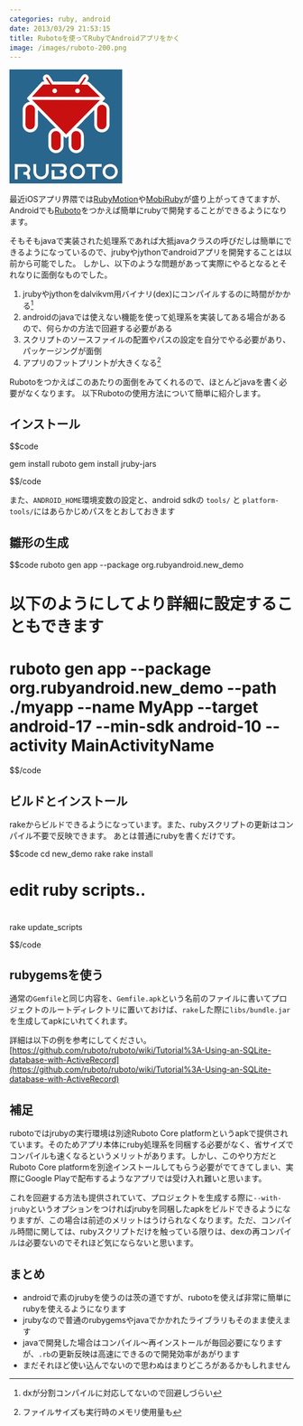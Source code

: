 ```yaml
---
categories: ruby, android
date: 2013/03/29 21:53:15
title: Rubotoを使ってRubyでAndroidアプリをかく
image: /images/ruboto-200.png
---
```


![ruboto](/images/ruboto-200.png)

最近iOSアプリ界隈では[RubyMotion](http://www.rubymotion.com/)や[MobiRuby](http://mobiruby.org/)が盛り上がってきてますが、Androidでも[Ruboto](http://ruboto.org/)をつかえば簡単にrubyで開発することができるようになります。

そもそもjavaで実装された処理系であれば大抵javaクラスの呼びだしは簡単にできるようになっているので、jrubyやjythonでandroidアプリを開発することは以前から可能でした。
しかし、以下のような問題があって実際にやるとなるとそれなりに面倒なものでした。

1. jrubyやjythonをdalvikvm用バイナリ(dex)にコンパイルするのに時間がかかる[^1]
2. androidのjavaでは使えない機能を使って処理系を実装してある場合があるので、何らかの方法で回避する必要がある
3. スクリプトのソースファイルの配置やパスの設定を自分でやる必要があり、パッケージングが面倒 
4. アプリのフットプリントが大きくなる[^2]

Rubotoをつかえばこのあたりの面倒をみてくれるので、ほとんどjavaを書く必要がなくなります。
以下Rubotoの使用方法について簡単に紹介します。

## インストール

$$code

gem install ruboto
gem install jruby-jars

$$/code

また、`ANDROID_HOME`環境変数の設定と、android sdkの `tools/` と `platform-tools/`にはあらかじめパスをとおしておきます

## 雛形の生成

$$code
ruboto gen app --package org.rubyandroid.new_demo

# 以下のようにしてより詳細に設定することもできます
# ruboto gen app --package org.rubyandroid.new_demo --path ./myapp --name MyApp --target android-17 --min-sdk android-10 --activity MainActivityName
$$/code


## ビルドとインストール

rakeからビルドできるようになっています。また、rubyスクリプトの更新はコンパイル不要で反映できます。
あとは普通にrubyを書くだけです。

$$code
cd new_demo
rake
rake install

#
# edit ruby scripts..
#

rake update_scripts

$$/code


## rubygemsを使う

通常の`Gemfile`と同じ内容を、`Gemfile.apk`という名前のファイルに書いてプロジェクトのルートディレクトリに置いておけば、`rake`した際に`libs/bundle.jar`を生成してapkにいれてくれます。


詳細は以下の例を参考にしてください。
[https://github.com/ruboto/ruboto/wiki/Tutorial%3A-Using-an-SQLite-database-with-ActiveRecord](https://github.com/ruboto/ruboto/wiki/Tutorial%3A-Using-an-SQLite-database-with-ActiveRecord)


## 補足

rubotoではjrubyの実行環境は別途Ruboto Core platformというapkで提供されています。そのためアプリ本体にruby処理系を同梱する必要がなく、省サイズでコンパイルも速くなるというメリットがあります。しかし、このやり方だとRuboto Core platformを別途インストールしてもらう必要がでてきてしまい、実際にGoogle Playで配布するようなアプリでは受け入れ難いと思います。

これを回避する方法も提供されていて、プロジェクトを生成する際に`--with-jruby`というオプションをつければjrubyを同梱したapkをビルドできるようになりますが、この場合は前述のメリットはうけられなくなります。ただ、コンパイル時間に関しては、rubyスクリプトだけを触っている限りは、dexの再コンパイルは必要ないのでそれほど気にならないと思います。


## まとめ

* androidで素のjrubyを使うのは茨の道ですが、rubotoを使えば非常に簡単にrubyを使えるようになります
* jrubyなので普通のrubygemsやjavaでかかれたライブラリもそのまま使えます
* javaで開発した場合はコンパイル〜再インストールが毎回必要になりますが、`.rb`の更新反映は高速にできるので開発効率があがります
* まだそれほど使い込んでないので思わぬはまりどころがあるかもしれません




[^1]: dxが分割コンパイルに対応してないので回避しづらい
[^2]: ファイルサイズも実行時のメモリ使用量も

